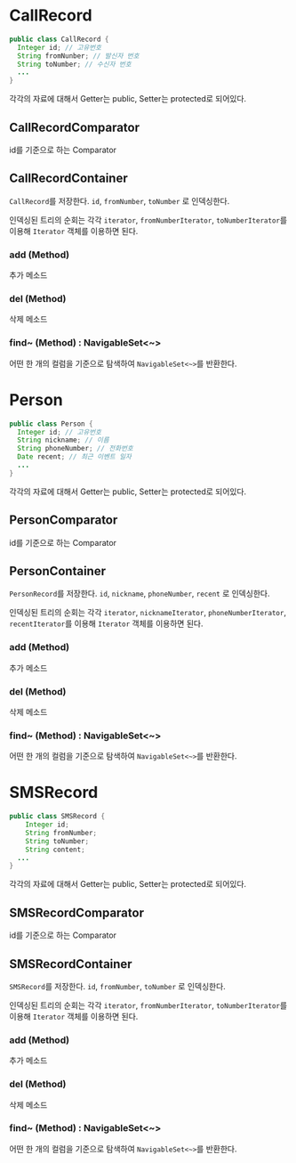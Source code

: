 # CallRecord

```java
public class CallRecord {
  Integer id; // 고유번호
  String fromNunber; // 발신자 번호
  String toNumber; // 수신자 번호
  ...
}
```

각각의 자료에 대해서 Getter는 public, Setter는 protected로 되어있다.

## CallRecordComparator

id를 기준으로 하는 Comparator

## CallRecordContainer

`CallRecord`를 저장한다. `id`, `fromNumber`, `toNumber` 로 인덱싱한다.

인덱싱된 트리의 순회는 각각 `iterator`, `fromNumberIterator`, `toNumberIterator`를 이용해 `Iterator` 객체를 이용하면 된다.

### add (Method)

추가 메소드

### del (Method)

삭제 메소드

### find~ (Method) : NavigableSet<~>

어떤 한 개의 컬럼을 기준으로 탐색하여 `NavigableSet<~>`를 반환한다. 

# Person

```java
public class Person {
  Integer id; // 고유번호
  String nickname; // 이름
  String phoneNumber; // 전화번호
  Date recent; // 최근 이벤트 일자
  ...
}
```

각각의 자료에 대해서 Getter는 public, Setter는 protected로 되어있다.

## PersonComparator

id를 기준으로 하는 Comparator

## PersonContainer

`PersonRecord`를 저장한다. `id`, `nickname`, `phoneNumber`, `recent` 로 인덱싱한다.

인덱싱된 트리의 순회는 각각 `iterator`, `nicknameIterator`, `phoneNumberIterator`, `recentIterator`를 이용해 `Iterator` 객체를 이용하면 된다.

### add (Method)

추가 메소드

### del (Method)

삭제 메소드

### find~ (Method) : NavigableSet<~>

어떤 한 개의 컬럼을 기준으로 탐색하여 `NavigableSet<~>`를 반환한다.

# SMSRecord

```java
public class SMSRecord {
	Integer id;
	String fromNumber;
	String toNumber;
	String content;
  ...
}
```

각각의 자료에 대해서 Getter는 public, Setter는 protected로 되어있다.

## SMSRecordComparator

id를 기준으로 하는 Comparator

## SMSRecordContainer

`SMSRecord`를 저장한다. `id`, `fromNumber`, `toNumber` 로 인덱싱한다.

인덱싱된 트리의 순회는 각각 `iterator`, `fromNumberIterator`, `toNumberIterator`를 이용해 `Iterator` 객체를 이용하면 된다.

### add (Method)

추가 메소드

### del (Method)

삭제 메소드

### find~ (Method) : NavigableSet<~>

어떤 한 개의 컬럼을 기준으로 탐색하여 `NavigableSet<~>`를 반환한다.